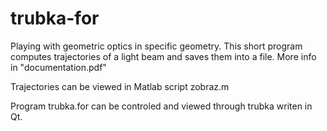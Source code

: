 # trubka-for
Playing with geometric optics in specific geometry. 
This short program computes trajectories of a light beam and saves them into a file. 
More info in "documentation.pdf"

Trajectories can be viewed in Matlab script zobraz.m

Program trubka.for can be controled and viewed through trubka writen in Qt.
